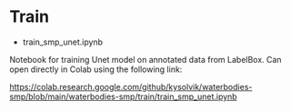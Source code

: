 # Train

- train_smp_unet.ipynb 

Notebook for training Unet model on annotated data from LabelBox. Can open directly in Colab using the following link:

https://colab.research.google.com/github/kysolvik/waterbodies-smp/blob/main/waterbodies-smp/train/train_smp_unet.ipynb



